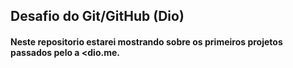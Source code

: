 ## Desafio do Git/GitHub (Dio)
#### <p>Neste repositorio estarei mostrando sobre os primeiros projetos passados pelo a **<dio.me**.</p>
